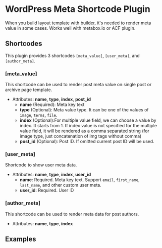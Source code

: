# WordPress Meta Shortcode Plugin
When you build layout template with builder, it's needed to render meta value in some cases. Works well with metabox.io or ACF plugin.

## Shortcodes
This plugin provides 3 shortcodes `[meta_value]`, `[user_meta]`, and `[author_meta]`.

### [meta_value]
   This shortcode can be used to render post meta value on single post or archive page template.
   - Attributes: **name**, **type**, **index**, **post_id**
     - **name** (Required): Meta key text
     - **type** (Optional): Meta value type. It can be one of the values of `image`, `terms`, `file`.
     - **index** (Optional):For multiple value field, we can choose a value by index. It starts from 1. If index value is not specified for the multiple value field, it will be rendered as a comma separated string (for image type, just concatenation of img tags without comma)
     - **post_id** (Optional): Post ID. If omitted current post ID will be used.

### [user_meta]
   Shortcode to show user meta data.
   - Attributes: **name**, **type**, **index**, **user_id**
     - **name**: Required. Meta key text. Support `email`, `first_name`, `last_name`, and other custom user meta.
     - **user_id**: Required. User ID

### [author_meta]
   This shortcode can be used to render meta data for post authors.
   - Attributes: **name**, **type**, **index**

## Examples